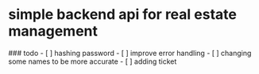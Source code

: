 
  <h1> simple backend api for real estate management</h1>
  ### todo
- [ ] hashing password
- [ ] improve error handling
- [ ] changing some names to be more accurate
- [ ] adding ticket